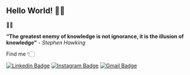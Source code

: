## Hello World! 👋🏻

🚀✨

**“The greatest enemy of knowledge is not ignorance, it is the illusion of knowledge”** - *Stephen Hawking*

Find me 👇🏻
              
[![Linkedin Badge](https://img.shields.io/badge/-Hariadiny%20Mantovam-00509d?style=flat-square&logo=Linkedin&logoColor=white&link=https://www.linkedin.com/in/hariadiny-mantovam-9317631bb/)](https://www.linkedin.com/in/hariadiny-mantovam/)
[![Instagram Badge](https://img.shields.io/badge/-hariadiny.m-b56576?style=flat-square&logo=Instagram&logoColor=white&link=https://www.instagram.com/hariadiny.m/)](https://www.instagram.com/hariadiny.mantovam/)
[![Gmail Badge](https://img.shields.io/badge/-hariadiny.mantovam@gmail.com-ba181b?style=flat-square&logo=Gmail&logoColor=white&link=mailto:hariadiny.mantovam@gmail.com)](mailto:hariadiny.mantovam@gmail.com)



<!--
**hariadiny-mantovam/hariadiny-mantovam** is a ✨ _special_ ✨ repository because its `README.md` (this file) appears on your GitHub profile.

Here are some ideas to get you started:

- 🔭 I’m currently working on ...
- 🌱 I’m currently learning ...
- 👯 I’m looking to collaborate on ...
- 🤔 I’m looking for help with ...
- 💬 Ask me about ...
- 📫 How to reach me: ...
- 😄 Pronouns: ...
- ⚡ Fun fact: ...
-->
